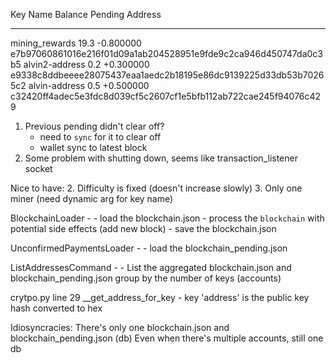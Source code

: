 Key Name         Balance      Pending      Address                                                          
---------------- ------------ ------------ ----------------------------------------------------------------
mining_rewards           19.3    -0.800000 e7b97060861016e216f01d09a1ab204528951e9fde9c2ca946d450747da0c3b5
alvin2-address            0.2    +0.300000 e9338c8ddbeeee28075437eaa1aedc2b18195e86dc9139225d33db53b70265c2
alvin-address             0.5    +0.500000 c32420ff4adec5e3fdc8d039cf5c2607cf1e5bfb112ab722cae245f94076c429

1. Previous pending didn't clear off?
    - need to `sync` for it to clear off
    - wallet sync to latest block
2. Some problem with shutting down, seems like transaction_listener socket

Nice to have:
2. Difficulty is fixed (doesn't increase slowly)
3. Only one miner (need dynamic arg for key name)

BlockchainLoader -
    - load the blockchain.json
    - process the `blockchain` with potential side effects (add new block)
    - save the blockchain.json

UnconfirmedPaymentsLoader -
    - load the blockchain_pending.json

ListAddressesCommand -
    - List the aggregated blockchain.json and blockchain_pending.json group by
      the number of keys (accounts)

crytpo.py
    line 29 __get_address_for_key
    - key 'address' is the public key hash converted to hex

Idiosyncracies:
There's only one blockchain.json and blockchain_pending.json (db)
Even when there's multiple accounts, still one db



